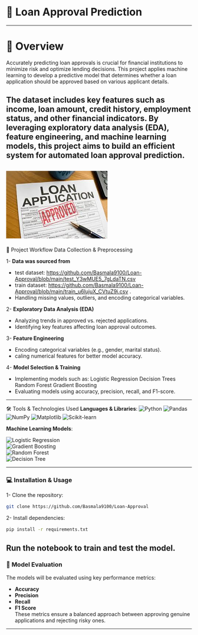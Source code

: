 # 🏦 Loan Approval Prediction
---
# 📜 Overview
Accurately predicting loan approvals is crucial for financial institutions to minimize risk and optimize lending decisions. This project applies machine learning to develop a predictive model that determines whether a loan application should be approved based on various applicant details.

The dataset includes key features such as income, loan amount, credit history, employment status, and other financial indicators. By leveraging exploratory data analysis (EDA), feature engineering, and machine learning models, this project aims to build an efficient system for automated loan approval prediction.
---
![Loan Approval](https://github.com/Basmala9100/Loan-Approval/blob/main/loan_approval.jpeg)
---
🚀 Project Workflow
Data Collection & Preprocessing

1- **Data was sourced from**
  - test dataset: https://github.com/Basmala9100/Loan-Approval/blob/main/test_Y3wMUE5_7gLdaTN.csv 
  - train dataset: https://github.com/Basmala9100/Loan-Approval/blob/main/train_u6lujuX_CVtuZ9i.csv . 
  - Handling missing values, outliers, and encoding categorical variables.

2- **Exploratory Data Analysis (EDA)**
  - Analyzing trends in approved vs. rejected applications.
  - Identifying key features affecting loan approval outcomes.

3- **Feature Engineering**
  - Encoding categorical variables (e.g., gender, marital status).
  - caling numerical features for better model accuracy.

4- **Model Selection & Training**
  - Implementing models such as:
    Logistic Regression
    Decision Trees
    Random Forest
    Gradient Boosting
  - Evaluating models using accuracy, precision, recall, and F1-score.
---
🛠️ Tools & Technologies Used
**Languages & Libraries**:
![Python](https://img.shields.io/badge/Python-3776AB?style=flat&logo=python&logoColor=white) ![Pandas](https://img.shields.io/badge/Pandas-150458?style=flat&logo=pandas&logoColor=white) ![NumPy](https://img.shields.io/badge/NumPy-013243?style=flat&logo=numpy&logoColor=white) ![Matplotlib](https://img.shields.io/badge/Matplotlib-315796?style=flat&logo=matplotlib&logoColor=white)  ![Scikit-learn](https://img.shields.io/badge/Scikit--learn-F7931E?style=flat&logo=scikit-learn&logoColor=white)

**Machine Learning Models**:

![Logistic Regression](https://img.shields.io/badge/Logistic_Regression-blue)  
![Gradient Boosting](https://img.shields.io/badge/Gradient_Boosting-orange)  
![Random Forest](https://img.shields.io/badge/Random_Forest-228B22?style=flat)  
![Decision Tree](https://img.shields.io/badge/Decision_Tree-228B22?style=flat&logo=scikit-learn&logoColor=white)  

---
### 💻 **Installation & Usage**
1- Clone the repository:
  ```bash
  git clone https://github.com/Basmala9100/Loan-Approval
  ```

2- Install dependencies:
  ```bash
  pip install -r requirements.txt
  ```
Run the notebook to train and test the model.
---
### 🧠 **Model Evaluation**  
The models will be evaluated using key performance metrics:
- **Accuracy**  
- **Precision**  
- **Recall**  
- **F1 Score**  
These metrics ensure a balanced approach between approving genuine applications and rejecting risky ones.
---





